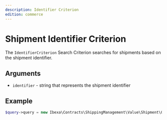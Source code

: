 ```yaml
---
description: Identifier Criterion
edition: commerce
---
```


# Shipment Identifier Criterion

The `IdentifierCriterion` Search Criterion searches for shipments based on the shipment identifier.

## Arguments

- `identifier` - string that represents the shipment identifier

## Example

``` php
$query->query = new Ibexa\Contracts\ShippingManagement\Value\Shipment\Query\Criterion\IdentifierCriterion('f1t7z-3rb3rt');
```
